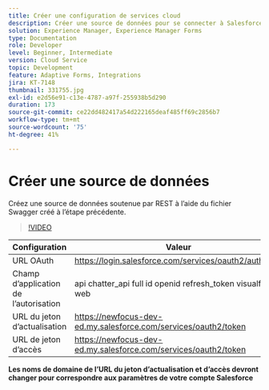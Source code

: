 ```yaml
---
title: Créer une configuration de services cloud
description: Créer une source de données pour se connecter à Salesforce à l’aide des informations d’identification OAuth
solution: Experience Manager, Experience Manager Forms
type: Documentation
role: Developer
level: Beginner, Intermediate
version: Cloud Service
topic: Development
feature: Adaptive Forms, Integrations
jira: KT-7148
thumbnail: 331755.jpg
exl-id: e2d56e91-c13e-4787-a97f-255938b5d290
duration: 173
source-git-commit: ce22dd482417a54d222165deaf485ff69c2856b7
workflow-type: tm+mt
source-wordcount: '75'
ht-degree: 41%

---
```


# Créer une source de données

Créez une source de données soutenue par REST à l’aide du fichier Swagger créé à l’étape précédente.

>[!VIDEO](https://video.tv.adobe.com/v/331755?quality=12&learn=on)

| Configuration | Valeur |
|---------------------|-----------------------------------------------------------------|
| URL OAuth | https://login.salesforce.com/services/oauth2/authorize |
| Champ d’application de l’autorisation | api chatter_api full id openid refresh_token visualforce web |
| URL du jeton d’actualisation | https://newfocus-dev-ed.my.salesforce.com/services/oauth2/token |
| URL de jeton d’accès | https://newfocus-dev-ed.my.salesforce.com/services/oauth2/token |


**Les noms de domaine de l’URL du jeton d’actualisation et d’accès devront changer pour correspondre aux paramètres de votre compte Salesforce**